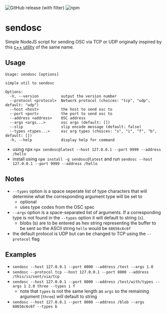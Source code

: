 ![GitHub release (with filter)](https://img.shields.io/github/v/release/jwetzell/sendosc)
![npm](https://img.shields.io/npm/v/sendosc)

# sendosc

Simple NodeJS script for sending OSC via TCP or UDP originally inspired by this [c++ utility](https://github.com/yoggy/sendosc) of the same name.

## Usage

```
Usage: sendosc [options]

simple util to sendosc

Options:
  -V, --version          output the version number
  --protocol <protocol>  Network protocol (choices: "tcp", "udp", default: "udp")
  --host <host>          the host to send osc to
  --port <port>          the port to send osc to
  --address <address>    OSC address
  --args <args...>       osc args (default: [])
  --slip                 slip encode message (default: false)
  --types <types...>     osc arg types (choices: "s", "i", "f", "b", default: [])
  -h, --help             display help for command
```

- using npx `npx sendosc@latest --host 127.0.0.1 --port 9999 --address /hello`
- install using `npm install -g sendosc@latest` and run `sendosc --host 127.0.0.1 --port 9999 --address /hello`

## Notes

- `--types` option is a space seperate list of type characters that will determine what the corresponding argument type will be set to
  - optional
  - uses type codes from the OSC spec
- `--args` option is a space-separated list of arguments. If a corresponding type is not found in the `--types` option it will default to string (`s`).
  - blobs (`b`) are to be entered as hex string representing the buffer to be sent so the ASCII string `hello` would be `68656c6c6f`
- the default protocol is UDP but can be changed to TCP using the `--protocol` flag

## Examples

- `sendosc --host 127.0.0.1 --port 8000 --address /test --args 1.0`
- `sendosc --protocol tcp --host 127.0.0.1 --port 8000 --address /this/is/sent/via/tcp`
- `sendosc --host 127.0.0.1 --port 8000 --address /test/with/types --args 1 2.0 three --types i f`
  - note that `types` is not the same length as `args` so the remaining argument (`three`) will default to string
- `sendosc --host 127.0.0.1 --port 8000 --address /blob --args 68656c6c6f --types b`
